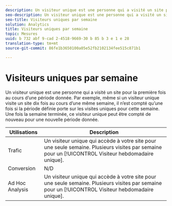 ```yaml
---
description: Un visiteur unique est une personne qui a visité un site pour la première fois au cours d’une période donnée. Par exemple, même si un visiteur unique visite un site dix fois au cours d’une même semaine, il n’est compté qu’une fois si la période définie porte sur les visites uniques pour cette semaine. Une fois la semaine terminée, ce visiteur unique peut être compté de nouveau pour une nouvelle période donnée.
seo-description: Un visiteur unique est une personne qui a visité un site pour la première fois au cours d’une période donnée. Par exemple, même si un visiteur unique visite un site dix fois au cours d’une même semaine, il n’est compté qu’une fois si la période définie porte sur les visites uniques pour cette semaine. Une fois la semaine terminée, ce visiteur unique peut être compté de nouveau pour une nouvelle période donnée.
seo-title: Visiteurs uniques par semaine
solution: Analytics
title: Visiteurs uniques par semaine
topic: Mesures
uuid: b 732 abf 9-cad 2-4518-9669-30 b 85 b 3 e 1 e 28
translation-type: tm+mt
source-git-commit: 86fe1b3650100a05e52fb2102134fee515c871b1

---
```



# Visiteurs uniques par semaine

Un visiteur unique est une personne qui a visité un site pour la première fois au cours d’une période donnée. Par exemple, même si un visiteur unique visite un site dix fois au cours d’une même semaine, il n’est compté qu’une fois si la période définie porte sur les visites uniques pour cette semaine. Une fois la semaine terminée, ce visiteur unique peut être compté de nouveau pour une nouvelle période donnée.

| Utilisations | Description |
|---|---|
| Trafic | Un visiteur unique qui accède à votre site pour une seule semaine. Plusieurs visites par semaine pour un [!UICONTROL Visiteur hebdomadaire unique]. |
| Conversion | N/D |
| Ad Hoc Analysis | Un visiteur unique qui accède à votre site pour une seule semaine. Plusieurs visites par semaine pour un [!UICONTROL Visiteur hebdomadaire unique]. |

